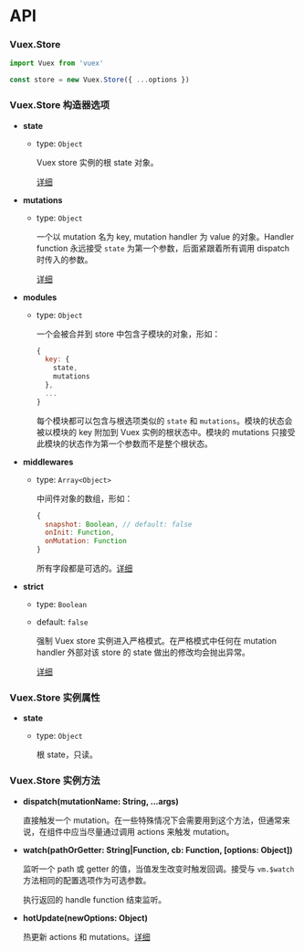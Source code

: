 # API

### Vuex.Store

``` js
import Vuex from 'vuex'

const store = new Vuex.Store({ ...options })
```

### Vuex.Store 构造器选项

- **state**

  - type: `Object`

    Vuex store 实例的根 state 对象。

    [详细](state.md)

- **mutations**

  - type: `Object`

    一个以 mutation 名为 key, mutation handler 为 value 的对象。Handler function 永远接受 `state` 为第一个参数，后面紧跟着所有调用 dispatch 时传入的参数。

    [详细](mutations.md)

- **modules**

  - type: `Object`

    一个会被合并到 store 中包含子模块的对象，形如：

    ``` js
    {
      key: {
        state,
        mutations
      },
      ...
    }
    ```

    每个模块都可以包含与根选项类似的 `state` 和 `mutations`。模块的状态会被以模块的 key 附加到 Vuex 实例的根状态中。模块的 mutations 只接受此模块的状态作为第一个参数而不是整个根状态。

- **middlewares**

  - type: `Array<Object>`

    中间件对象的数组，形如：

    ``` js
    {
      snapshot: Boolean, // default: false
      onInit: Function,
      onMutation: Function
    }
    ```

    所有字段都是可选的。[详细](middlewares.md)

- **strict**

  - type: `Boolean`
  - default: `false`

    强制 Vuex store 实例进入严格模式。在严格模式中任何在 mutation handler 外部对该 store 的 state 做出的修改均会抛出异常。

    [详细](strict.md)

### Vuex.Store 实例属性

- **state**

  - type: `Object`

    根 state，只读。

### Vuex.Store 实例方法

- **dispatch(mutationName: String, ...args)**

  直接触发一个 mutation。在一些特殊情况下会需要用到这个方法，但通常来说，在组件中应当尽量通过调用 actions 来触发 mutation。

- **watch(pathOrGetter: String|Function, cb: Function, [options: Object])**

  监听一个 path 或 getter 的值，当值发生改变时触发回调。接受与 `vm.$watch` 方法相同的配置选项作为可选参数。

  执行返回的 handle function 结束监听。

- **hotUpdate(newOptions: Object)**

  热更新 actions 和 mutations。[详细](hot-reload.md)
